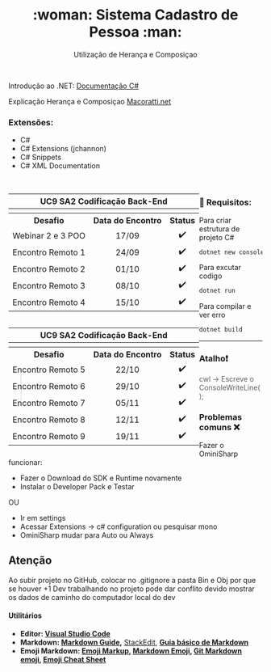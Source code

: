 
<h1 align="center">:woman: Sistema Cadastro de Pessoa	:man:
</h1>
<p align="center"> Utilização de Herança e Composiçao</p> 
<br>

Introdução ao .NET: [Documentação C#](https://docs.microsoft.com/pt-br/dotnet/csharp/)

Explicação Herança e Composiçao [Macoratti.net](http://www.macoratti.net/11/05/oop_cph1.htm)



 
### Extensões: 

* C#
* C# Extensions (jchannon)
* C# Snippets
* C# XML Documentation

<br>


<div style="float: left">
  <table>
    <tr>
    <th colspan="4">UC9 SA2 Codificação Back-End</th>
  </tr>
  <tr>
    <th colspan="4"></th>
  </tr>
  <tr>
    <th>Desafio</th>
    <th>Data do Encontro</th>
    <th>Status</th>

  </tr>
     <tr>
    <td>Webinar 2 e 3 POO</td>
    <td align="center">17/09</td>
    <td align="center">✔️</td>
  </tr>
  <tr>
    <td>Encontro Remoto 1</td>
    <td align="center">24/09</td>
    <td align="center">✔️</td>
  </tr>
  <tr>
    <td>Encontro Remoto 2</td>
    <td align="center">01/10</td>
    <td align="center">✔️</td>

  </tr>
  <tr>
    <td>Encontro Remoto 3</td>
    <td align="center">08/10</td>
    <td align="center">✔️</td>
 </tr>
  <tr>
    <td>Encontro Remoto 4</td>
    <td align="center">15/10</td>
    <td align="center">✔️</td>
  </tr>
  </table>
</div>
<div style="float: left">
  <table>
     <tr>
    <th colspan="4">UC9 SA2 Codificação Back-End</th>
  </tr>
  <tr>
    <th colspan="4"></th>
  </tr>
  <tr>
    <th>Desafio</th>
    <th>Data do Encontro</th>
    <th>Status</th>

  </tr>
     <tr>
    <td>Encontro Remoto 5</td>
    <td align="center">22/10</td>
    <td align="center">✔️</td>
  </tr>
  <tr>
    <td>Encontro Remoto 6</td>
    <td align="center">29/10</td>
    <td align="center">✔️</td>
  </tr>
  <tr>
    <td>Encontro Remoto 7</td>
    <td align="center">05/11</td>
    <td align="center">✔️</td>
  </tr>
   <tr>
    <td>Encontro Remoto 8</td>
    <td align="center">12/11</td>
    <td align="center">✔️</td>
  </tr>
   <tr>
    <td>Encontro Remoto 9</td>
    <td align="center">19/11</td>
    <td align="center">✔️</td>
  </tr>
  </table>
</div>



### 🔴 Requisitos:

Para criar estrutura de projeto C#
```sh
dotnet new console
```

Para excutar codigo 
```sh
dotnet run
```

Para compilar e ver erro 
```sh
dotnet build
```

<hr>

### Atalho:exclamation:
 >cwl -> Escreve o ConsoleWriteLine();


### Problemas comuns :x:

Fazer o OminiSharp funcionar:

- Fazer o Download do SDK e Runtime novamente
- Instalar o Developer Pack e Testar

OU

- Ir em settings
- Acessar Extensions -> c# configuration ou pesquisar mono
- OminiSharp mudar para Auto ou Always

## Atenção

Ao subir projeto no GitHub, colocar no .gitignore a pasta Bin e Obj por que se houver +1 Dev trabalhando no projeto pode dar conflito devido mostrar os dados de caminho do computador local do dev


#### **Utilitários**

- **Editor: [Visual Studio Code](https://code.visualstudio.com/)**
- **Markdown: [Markdown Guide](https://www.markdownguide.org/basic-syntax/),** [StackEdit](https://stackedit.io/), **[Guia básico de Markdown](https://docs.pipz.com/central-de-ajuda/learning-center/guia-basico-de-markdown#open)**
- **Emoji Markdown: [Emoji Markup](https://github.com/StylishThemes/GitHub-Dark/wiki/Emoji), [Markdown Emoji](https://gist.github.com/rxaviers/7360908), [Git Markdown emoji](https://itinerant.tistory.com/60), [Emoji Cheat Sheet](https://github.com/ikatyang/emoji-cheat-sheet)**

